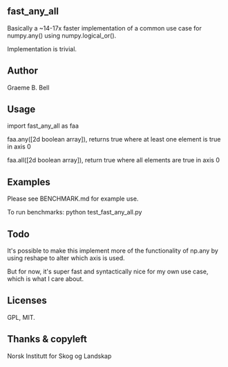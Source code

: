 fast_any_all
----

Basically a ~14-17x faster implementation of a common use case for numpy.any() using numpy.logical_or().

Implementation is trivial. 

Author
---

Graeme B. Bell

Usage
---

import fast_any_all as faa

faa.any([2d boolean array]), returns true where at least one element is true in axis 0

faa.all([2d boolean array]), return true where all elements are true in axis 0


Examples
---

Please see BENCHMARK.md for example use.

To run benchmarks: python test_fast_any_all.py 


Todo
---

It's possible to make this implement more of the functionality of np.any by using reshape to alter which axis is used.

But for now, it's super fast and syntactically nice for my own use case, which is what I care about.

Licenses
--

GPL, MIT.


Thanks & copyleft
---

Norsk Institutt for Skog og Landskap
